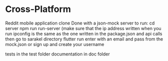 # Cross-Platform
Reddit mobile application clone 
Done with a json-mock server
to run: cd server 
npm run run-server (make sure that the ip address written when you run ipconfig is the same as the one written in the package.json and api calls
then go to sarakel directory
flutter run
enter with an email and pass from the mock.json or sign up and create your username

tests in the test folder 
documentation in doc folder
